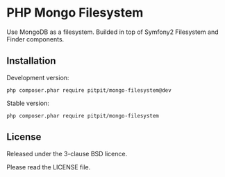PHP Mongo Filesystem
====================

Use MongoDB as a filesystem. Builded in top of Symfony2 Filesystem and Finder components.

Installation
------------

Development version:

	php composer.phar require pitpit/mongo-filesystem@dev

Stable version:

	php composer.phar require pitpit/mongo-filesystem

License
-------

Released under the 3-clause BSD licence.

Please read the LICENSE file.
